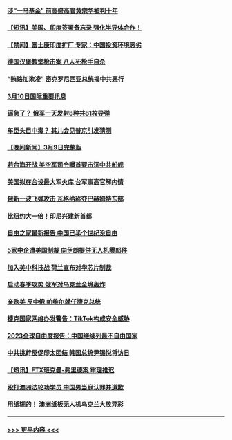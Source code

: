 #### [涉“一马基金” 前高盛高管黄宗华被判十年](../pages/prog202/a103666289.md?t=03110943) 
#### [【短讯】美国、印度签署备忘录 强化半导体合作！](../pages/prog202/a103666287.md?t=03110943) 
#### [【禁闻】富士康印度扩厂 专家：中国投资环境恶劣](../pages/prog202/a103666305.md?t=03110943) 
#### [德国汉堡教堂枪击案 八人死枪手自杀](../pages/prog202/a103666285.md?t=03110943) 
#### [“贿赂加欺凌” 密克罗尼西亚总统揭中共恶行](../pages/prog202/a103666070.md?t=03110943) 
#### [3月10日国际重要讯息](../pages/prog202/a103666080.md?t=03110943) 
#### [逼急了？ 俄军一天发射8种共81枚导弹](../pages/prog202/a103666067.md?t=03110943) 
#### [车臣头目中毒？ 其儿会见普京引发猜测](../pages/prog202/a103666073.md?t=03110943) 
#### [【晚间新闻】3月9日完整版](../pages/prog202/a103665881.md?t=03110943) 
#### [若台海开战 美空军司令曝首要击沉中共船舰](../pages/prog202/a103665886.md?t=03110943) 
#### [美国拟在台设最大军火库 台军事高官解内情](../pages/prog202/a103665876.md?t=03110943) 
#### [俄新一波飞弹攻击 瓦格纳称夺巴赫姆特东部](../pages/prog202/a103665884.md?t=03110943) 
#### [比纽约大一倍！印尼兴建新首都](../pages/prog202/a103665785.md?t=03110943) 
#### [自由之家最新报告 中国已半个世纪没自由](../pages/prog202/a103665787.md?t=03110943) 
#### [5家中企遭美国制裁 向伊朗提供无人机零部件](../pages/prog202/a103665797.md?t=03110943) 
#### [加入美中科技战 荷兰宣布对华芯片制裁](../pages/prog202/a103665780.md?t=03110943) 
#### [启动春季攻势 俄军对乌克兰全境轰炸](../pages/prog202/a103665781.md?t=03110943) 
#### [亲欧美 反中俄 帕维尔就任捷克总统](../pages/prog202/a103665782.md?t=03110943) 
#### [捷克国家网络办发警告：TikTok构成安全威胁](../pages/prog202/a103665711.md?t=03110943) 
#### [2023全球自由度报告：中国继续列最不自由国家](../pages/prog202/a103665649.md?t=03110943) 
#### [中共挑衅反促印太团结 韩国总统尹锡悦将访日](../pages/prog202/a103665623.md?t=03110943) 
#### [【短讯】FTX班克曼-弗里德案 审理推迟](../pages/prog202/a103665624.md?t=03110943) 
#### [殴打澳洲法轮功学员 中国男当庭认罪并道歉](../pages/prog202/a103665644.md?t=03110943) 
#### [用纸糊的！ 澳洲纸板无人机乌克兰大放异彩](../pages/prog202/a103665384.md?t=03110943) 

----
#### [ >>> 更早内容 <<< ](../indexes/prog202-earlier.md)
